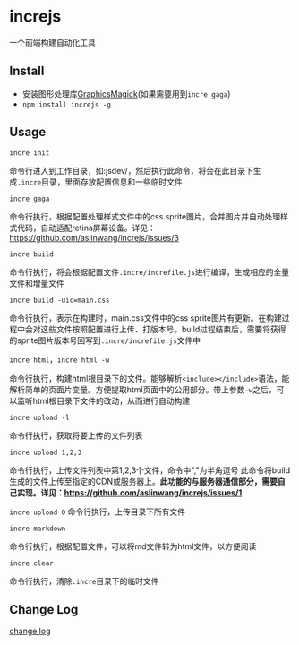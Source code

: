 increjs
============

一个前端构建自动化工具

Install
-------
* 安装图形处理库[GraphicsMagick](https://github.com/aslinwang/increjs/tree/master/misc)(如果需要用到`incre gaga`)
* `npm install increjs -g`

Usage
-----
`incre init`

命令行进入到工作目录，如:jsdev/，然后执行此命令，将会在此目录下生成`.incre`目录，里面存放配置信息和一些临时文件

`incre gaga`

命令行执行，根据配置处理样式文件中的css sprite图片，合并图片并自动处理样式代码，自动适配retina屏幕设备。详见：https://github.com/aslinwang/increjs/issues/3

`incre build`

命令行执行，将会根据配置文件`.incre/increfile.js`进行编译，生成相应的全量文件和增量文件

`incre build -uic=main.css`

命令行执行，表示在构建时，main.css文件中的css sprite图片有更新。在构建过程中会对这些文件按照配置进行上传、打版本号。build过程结束后，需要将获得的sprite图片版本号回写到`.incre/increfile.js`文件中

`incre html`，`incre html -w`

命令行执行，构建html根目录下的文件。能够解析`<include></include>`语法，能解析简单的页面片变量。方便提取html页面中的公用部分。带上参数`-w`之后，可以监听html根目录下文件的改动，从而进行自动构建

`incre upload -l`

命令行执行，获取将要上传的文件列表

`incre upload 1,2,3`

命令行执行，上传文件列表中第1,2,3个文件，命令中","为半角逗号
此命令将build生成的文件上传至指定的CDN或服务器上。**此功能的与服务器通信部分，需要自己实现。详见：https://github.com/aslinwang/increjs/issues/1**

`incre upload 0`
命令行执行，上传目录下所有文件

`incre markdown`

命令行执行，根据配置文件，可以将md文件转为html文件，以方便阅读

`incre clear`

命令行执行，清除`.incre`目录下的临时文件

Change Log
----------
[change log](CHANGELOG.md)
